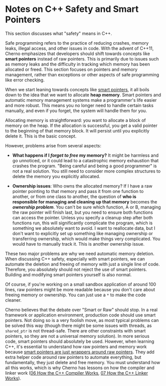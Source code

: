 # Notes on C++ Safety and Smart Pointers

This section discusses what "safety" means in C++.

Safe programming refers to the practice of reducing crashes, memory leaks, illegal access, and other issues in code. With the advent of C++11, Cherno emphasizes that developers should shift towards concepts like **smart pointers** instead of raw pointers. This is primarily due to issues such as memory leaks and the difficulty in tracking which memory has been allocated or freed. This section focuses on pointers and memory management, rather than exceptions or other aspects of safe programming like error checking.

When we start leaning towards concepts like [smart pointers](44%20SMART%20POINTERS%20in%20C++.md), it all boils down to the idea that we want to allocate **heap memory**. Smart pointers and automatic memory management systems make a programmer's life easier and more robust. This means you no longer need to handle certain tasks manually, and even if you forget, the system will handle them for you.

Allocating memory is straightforward: you want to allocate a block of memory on the heap. If the allocation is successful, you get a valid pointer to the beginning of that memory block. It will persist until you explicitly delete it. This is the basic concept.

However, problems arise from several aspects:

- **What happens if I *forget to free* my memory?** It might be harmless and go unnoticed, or it could lead to a catastrophic memory exhaustion that crashes the program. "Being careful and being a good programmer" is not a real solution. You still need to consider more complex structures to delete the memory you explicitly allocated.

- **Ownership issues**: Who owns the allocated memory? If I have a raw pointer pointing to that memory and pass it from one function to another, or from one class to another, the question of **who is responsible for managing and cleaning up that memory** becomes the ***ownership problem***. You can't be sure which function, A or B, managing the raw pointer will finish last, but you need to ensure both functions can access the pointer. Unless you specify a cleanup step after both functions run, this will significantly complicate the program, which is something we absolutely want to avoid. I want to reallocate data, but I don't want to explicitly set up something like managing ownership or transferring ownership, which would make things very complicated. You would have to manually track it. This is another ownership issue.

These two major problems are why we need automatic memory deletion. When discussing C++ safety, especially with smart pointers, we can automate the deletion and freeing of memory with just a single line of code. Therefore, you absolutely should not reject the use of smart pointers. Building and modifying smart pointers yourself is also normal.

Of course, if you're working on a small sandbox application of around 100 lines, raw pointers might be more readable because you don't care about freeing memory or ownership. You can just use a `*` to make the code cleaner.

Cherno believes that the debate over "Smart or Raw" should stop. In a real framework or application environment, production code should use smart pointers. Not doing so is a very foolish move, as most typical problems can be solved this way (though there might be some issues with threads, as `shared_ptr` is not thread-safe. There are other constraints with smart pointers, so they are not a universal memory solution). In more serious code, smart pointers should absolutely be used. However, when learning C++, it's essential to understand how raw pointers and memory work because [smart pointers are just wrappers around raw pointers](44%20SMART%20POINTERS%20in%20C++.md#^a6997e). They add extra helper code around raw pointers to automate everything, but fundamentally, they just delete and free memory. You must understand how all this works, which is why Cherno has lessons on how the compiler and linker work ([06 How the C++ Compiler Works](06%20How%20the%20C++%20Compiler%20Works.md), [07 How the C++ Linker Works](07%20How%20the%20C++%20Linker%20Works.md)).